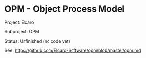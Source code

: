 # OPM - Object Process Model

Project: Elcaro

Subproject: OPM

Status: Unfinished (no code yet)

See: https://github.com/Elcaro-Software/opm/blob/master/opm.md
